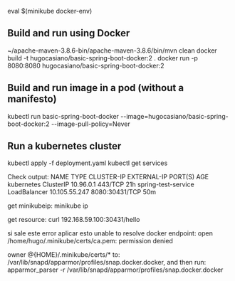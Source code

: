 eval $(minikube docker-env)

## Build and run using Docker
~/apache-maven-3.8.6-bin/apache-maven-3.8.6/bin/mvn clean
docker build -t hugocasiano/basic-spring-boot-docker:2 .
docker run -p 8080:8080 hugocasiano/basic-spring-boot-docker:2

## Build and run image in a pod (without a manifesto)
kubectl run basic-spring-boot-docker --image=hugocasiano/basic-spring-boot-docker:2 --image-pull-policy=Never

## Run a kubernetes cluster
kubectl apply -f deployment.yaml
kubectl get services

Check output:
NAME                  TYPE           CLUSTER-IP      EXTERNAL-IP   PORT(S)          AGE
kubernetes            ClusterIP      10.96.0.1       <none>        443/TCP          21h
spring-test-service   LoadBalancer   10.105.55.247   <pending>     8080:30431/TCP   50m

get minikubeip:
minikube ip

get resource:
curl 192.168.59.100:30431/hello






si sale este error aplicar esto
unable to resolve docker endpoint: open /home/hugo/.minikube/certs/ca.pem: permission denied

owner @{HOME}/.minikube/certs/* to: /var/lib/snapd/apparmor/profiles/snap.docker.docker, and then run: apparmor_parser -r /var/lib/snapd/apparmor/profiles/snap.docker.docker